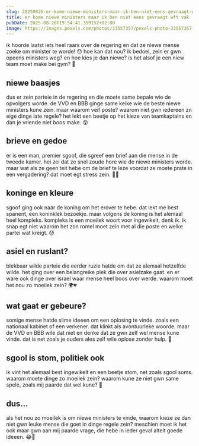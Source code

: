 ```yaml
---
slug: 20250826-er-kome-niewe-ministers-maar-ik-ben-niet-eens-gevraagt-wft-vak
title: er kome niewe ministers maar ik ben niet eens gevraagt wft vak
pubDate: 2025-08-26T19:54:41.359152+02:00
image: https://images.pexels.com/photos/33557357/pexels-photo-33557357.jpeg?auto=compress&cs=tinysrgb&dpr=2&h=650&w=940
---
```

ik hoorde laatst iets heel raars over de regering en dat ze niewe mense zoeke om minister te worde! 😯 hoe kan dat nou? ik bedoel, zein er gwn opeens ministers weg? en hoe kies je dan niewe? is het alsof je een niew team moet make bei gym? 🤷

## niewe baasjes

dus er zein parteie in de regering en die moete same bepale wie de opvolgers worde. de VVD en BBB ginge same keike wie de beste niewe ministers kune zein. maar waarom veif poste? waarom niet gwn iedereen zn eige dinge late regele? het lekt een beetje op het kieze van teamkaptains en dan je vriende niet boos make. 😵

## brieve en gedoe

er is een man, premier sgoof, die sgreef een brief aan die mense in de tweede kamer. hei zei dat ze snel zoude hore wie de niewe ministers worde. maar wat als ze geen teit hebe om de brief te leze voordat ze moete prate in een vergadering? dat moet egt stress zein. 🏃💨

## koninge en kleure

sgoof ging ook naar de koning om het erover te hebe. dat lekt me best spanent, een koninklek bezoekje. maar volgens de koning is het alemaal heel kompleks. kompleks is een moeilek woort voor ingewikelt, denk ik. ik snap egt niet waarom het zon romel moet zein met al die poste en welke partei wat kreigt. 😓

## asiel en ruslant?

blekbaar wilde parteie die eerder ruzie hatde om dat ze alemaal hetzelfde wilde. het ging over een belangreike plek die over asielzake gaat. en er ware ook dinge over israel waar mense heel boos over werde. waarom moet het nou zo moeilek zein? 🌍💔

## wat gaat er gebeure?

somige mense hatde slime ideeen om een oplosing te vinde. zoals een nationaal kabinet of een verkener. dat klinkt als avontuurleke woorde. maar de VVD en BBB wile dat niet en denke dat ze gwn zelf wel mense kune vinde. dat is net zoals je ouders ales zelf wile oplose zonder hulp. 🙅

## sgool is stom, politiek ook

ik vint het alemaal best ingewikelt en een beetje stom, net zoals sgool soms. waarom moete dinge zo moeilek zein? waarom kune ze niet gwn same spele, zoals mij paarde dat wel kune? 🐴

## dus...

als het nou zo moeilek is om niewe ministers te vinde, waarom kieze ze dan niet gwn leuke mense die goet in dinge regele zein? meschien moet ik het ook maar gwn aan mij paarde vrage, die hebe in ieder geval alteit goede ideeen. 😂🐴
